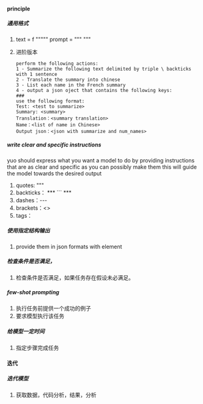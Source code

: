 #### principle

##### 通用格式

1. text = f """"" prompt = """ """

2. 进阶版本

   ```
   perform the following actions:
   1 - Summarize the following text delimited by triple \ backticks with 1 sentence
   2 - Translate the summary into chinese
   3 - List each name in the French summary
   4 - output a json oject that contains the following keys: 
   ###
   use the following format:
   Test: <test to summarize>
   Summary: <summary>
   Translation：<summary translation>
   Name：<list of name in Chinese>
   Output json：<json with summarize and num_names>
   
   ```

   

##### write clear and specific instructions

yuo should express what you want a model to do by providing instructions that are as clear and specific as you can possibly make them this will guide the model towards the desired output 

1. quotes: """
2. backticks： *** ``` ***
3. dashes：---
4. brackets：<>
5. tags：<tag>
##### 使用指定结构输出
1. provide them in json formats with element
##### 检查条件是否满足，
1. 检查条件是否满足，如果任务存在假设未必满足。
##### few-shot prompting
1. 执行任务前提供一个成功的例子
2. 要求模型执行该任务
##### 给模型一定时间
1. 指定步骤完成任务

#### 迭代

##### 迭代模型

1. 获取数据，代码分析，结果，分析



